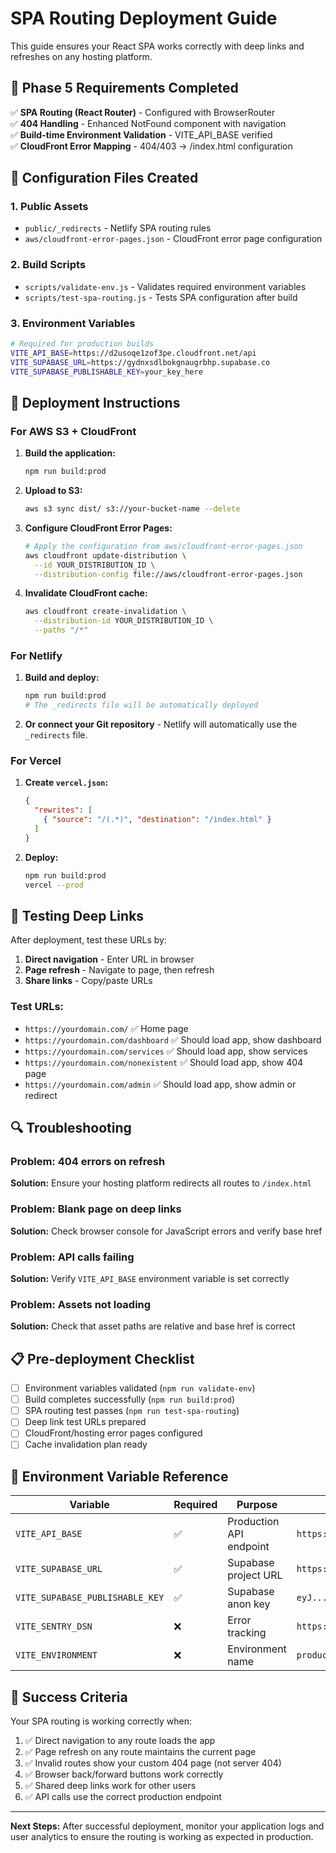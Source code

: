 # SPA Routing Deployment Guide

This guide ensures your React SPA works correctly with deep links and refreshes on any hosting platform.

## 🎯 Phase 5 Requirements Completed

✅ **SPA Routing (React Router)** - Configured with BrowserRouter  
✅ **404 Handling** - Enhanced NotFound component with navigation  
✅ **Build-time Environment Validation** - VITE_API_BASE verified  
✅ **CloudFront Error Mapping** - 404/403 → /index.html configuration  

## 🔧 Configuration Files Created

### 1. Public Assets
- `public/_redirects` - Netlify SPA routing rules
- `aws/cloudfront-error-pages.json` - CloudFront error page configuration

### 2. Build Scripts
- `scripts/validate-env.js` - Validates required environment variables
- `scripts/test-spa-routing.js` - Tests SPA configuration after build

### 3. Environment Variables
```bash
# Required for production builds
VITE_API_BASE=https://d2usoqe1zof3pe.cloudfront.net/api
VITE_SUPABASE_URL=https://gydnxsdlbokgnaugrbhp.supabase.co
VITE_SUPABASE_PUBLISHABLE_KEY=your_key_here
```

## 🚀 Deployment Instructions

### For AWS S3 + CloudFront

1. **Build the application:**
   ```bash
   npm run build:prod
   ```

2. **Upload to S3:**
   ```bash
   aws s3 sync dist/ s3://your-bucket-name --delete
   ```

3. **Configure CloudFront Error Pages:**
   ```bash
   # Apply the configuration from aws/cloudfront-error-pages.json
   aws cloudfront update-distribution \
     --id YOUR_DISTRIBUTION_ID \
     --distribution-config file://aws/cloudfront-error-pages.json
   ```

4. **Invalidate CloudFront cache:**
   ```bash
   aws cloudfront create-invalidation \
     --distribution-id YOUR_DISTRIBUTION_ID \
     --paths "/*"
   ```

### For Netlify

1. **Build and deploy:**
   ```bash
   npm run build:prod
   # The _redirects file will be automatically deployed
   ```

2. **Or connect your Git repository** - Netlify will automatically use the `_redirects` file.

### For Vercel

1. **Create `vercel.json`:**
   ```json
   {
     "rewrites": [
       { "source": "/(.*)", "destination": "/index.html" }
     ]
   }
   ```

2. **Deploy:**
   ```bash
   npm run build:prod
   vercel --prod
   ```

## 🧪 Testing Deep Links

After deployment, test these URLs by:
1. **Direct navigation** - Enter URL in browser
2. **Page refresh** - Navigate to page, then refresh
3. **Share links** - Copy/paste URLs

### Test URLs:
- `https://yourdomain.com/` ✅ Home page
- `https://yourdomain.com/dashboard` ✅ Should load app, show dashboard
- `https://yourdomain.com/services` ✅ Should load app, show services
- `https://yourdomain.com/nonexistent` ✅ Should load app, show 404 page
- `https://yourdomain.com/admin` ✅ Should load app, show admin or redirect

## 🔍 Troubleshooting

### Problem: 404 errors on refresh
**Solution:** Ensure your hosting platform redirects all routes to `/index.html`

### Problem: Blank page on deep links
**Solution:** Check browser console for JavaScript errors and verify base href

### Problem: API calls failing
**Solution:** Verify `VITE_API_BASE` environment variable is set correctly

### Problem: Assets not loading
**Solution:** Check that asset paths are relative and base href is correct

## 📋 Pre-deployment Checklist

- [ ] Environment variables validated (`npm run validate-env`)
- [ ] Build completes successfully (`npm run build:prod`)
- [ ] SPA routing test passes (`npm run test-spa-routing`)
- [ ] Deep link test URLs prepared
- [ ] CloudFront/hosting error pages configured
- [ ] Cache invalidation plan ready

## 🔗 Environment Variable Reference

| Variable | Required | Purpose | Example |
|----------|----------|---------|---------|
| `VITE_API_BASE` | ✅ | Production API endpoint | `https://d2usoqe1zof3pe.cloudfront.net/api` |
| `VITE_SUPABASE_URL` | ✅ | Supabase project URL | `https://project.supabase.co` |
| `VITE_SUPABASE_PUBLISHABLE_KEY` | ✅ | Supabase anon key | `eyJ...` |
| `VITE_SENTRY_DSN` | ❌ | Error tracking | `https://...@sentry.io/...` |
| `VITE_ENVIRONMENT` | ❌ | Environment name | `production` |

## 🎉 Success Criteria

Your SPA routing is working correctly when:

1. ✅ Direct navigation to any route loads the app
2. ✅ Page refresh on any route maintains the current page
3. ✅ Invalid routes show your custom 404 page (not server 404)
4. ✅ Browser back/forward buttons work correctly
5. ✅ Shared deep links work for other users
6. ✅ API calls use the correct production endpoint

---

**Next Steps:** After successful deployment, monitor your application logs and user analytics to ensure the routing is working as expected in production.